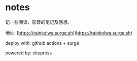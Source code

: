 # notes

记一些阅读、影音的笔记及感想。

地址: [https://rainkolwa.surge.sh](https://rainkolwa.surge.sh)

deploy with: github actions + surge

powered by: vitepress
